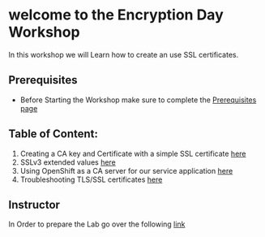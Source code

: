 # welcome to the Encryption Day Workshop

In this workshop we will Learn how to create an use SSL certificates.

## Prerequisites

  - Before Starting the Workshop make sure to complete the [Prerequisites page](Prerequisites/README.md)

## Table of Content:

  1. Creating a CA key and Certificate with a simple SSL certificate [here](Exercise-1/README.md)
  2. SSLv3 extended values [here](Exercise-2/README.md)
  3. Using OpenShift as a CA server for our service application [here](Exercise-3/README.md)
  4. Troubleshooting TLS/SSL certificates [here](Exercise-4/README.md)

## Instructor 

In Order to prepare the Lab go over the following [link](Instructor/README.md)